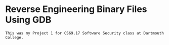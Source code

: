 # Reverse Engineering Binary Files Using GDB
`This was my Project 1 for CS69.17 Software Security class at Dartmouth College.`

